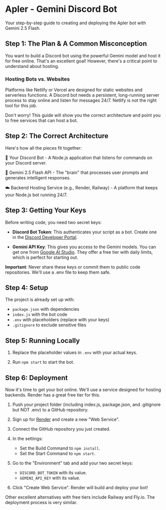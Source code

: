 # Apler - Gemini Discord Bot

Your step-by-step guide to creating and deploying the Apler bot with Gemini 2.5 Flash.

## Step 1: The Plan & A Common Misconception

You want to build a Discord bot using the powerful Gemini model and host it for free online. That's an excellent goal! However, there's a critical point to understand about hosting.

### Hosting Bots vs. Websites

Platforms like Netlify or Vercel are designed for static websites and serverless functions. A Discord bot needs a persistent, long-running server process to stay online and listen for messages 24/7. Netlify is not the right tool for this job.

Don't worry! This guide will show you the correct architecture and point you to free services that can host a bot.

## Step 2: The Correct Architecture

Here's how all the pieces fit together:

🤖 Your Discord Bot - A Node.js application that listens for commands on your Discord server.

🧠 Gemini 2.5 Flash API - The "brain" that processes user prompts and generates intelligent responses.

☁️ Backend Hosting Service (e.g., Render, Railway) - A platform that keeps your Node.js bot running 24/7.

## Step 3: Getting Your Keys

Before writing code, you need two secret keys:

- **Discord Bot Token**: This authenticates your script as a bot. Create one in the [Discord Developer Portal](https://discord.com/developers/applications).

- **Gemini API Key**: This gives you access to the Gemini models. You can get one from [Google AI Studio](https://makersuite.google.com/app/apikey). They offer a free tier with daily limits, which is perfect for starting out.

**Important**: Never share these keys or commit them to public code repositories. We'll use a .env file to keep them safe.

## Step 4: Setup

The project is already set up with:

- `package.json` with dependencies
- `index.js` with the bot code
- `.env` with placeholders (replace with your keys)
- `.gitignore` to exclude sensitive files

## Step 5: Running Locally

1. Replace the placeholder values in `.env` with your actual keys.

2. Run `npm start` to start the bot.

## Step 6: Deployment

Now it's time to get your bot online. We'll use a service designed for hosting backends. Render has a great free tier for this.

1. Push your project folder (including index.js, package.json, and .gitignore but NOT .env) to a GitHub repository.

2. Sign up for [Render](https://render.com) and create a new "Web Service".

3. Connect the GitHub repository you just created.

4. In the settings:
   - Set the Build Command to `npm install`.
   - Set the Start Command to `npm start`.

5. Go to the "Environment" tab and add your two secret keys:
   - `DISCORD_BOT_TOKEN` with its value.
   - `GEMINI_API_KEY` with its value.

6. Click "Create Web Service". Render will build and deploy your bot!

Other excellent alternatives with free tiers include Railway and Fly.io. The deployment process is very similar.